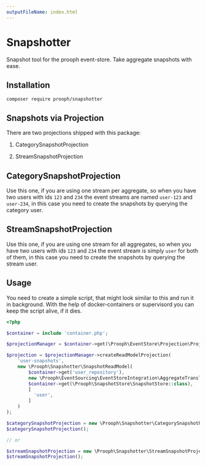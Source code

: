 ```yaml
---
outputFileName: index.html
---
```


# Snapshotter

Snapshot tool for the prooph event-store. Take aggregate snapshots with ease.

## Installation

```
composer require prooph/snapshotter
```

## Snapshots via Projection

There are two projections shipped with this package:

1) CategorySnapshotProjection

2) StreamSnapshotProjection

## CategorySnapshotProjection

Use this one, if you are using one stream per aggregate, so when you have two users with ids `123` and `234` the event
streams are named `user-123` and `user-234`, in this case you need to create the snapshots by querying the category user.

## StreamSnapshotProjection

Use this one, if you are using one stream for all aggregates, so when you have two users with ids `123` and `234` the event
stream is simply `user` for both of them, in this case you need to create the snapshots by querying the stream user.

## Usage

You need to create a simple script, that might look similar to this and run it in background.
With the help of docker-containers or supervisord you can keep the script alive, if it dies.

```php
<?php

$container = include 'container.php';

$projectionManager = $container->get(\Prooph\EventStore\Projection\ProjectionManager::class);

$projection = $projectionManager->createReadModelProjection(
    'user-snapshots',
    new \Prooph\Snapshotter\SnapshotReadModel(
        $container->get('user_repository'),
        new \Prooph\EventSourcing\EventStoreIntegration\AggregateTranslator(),
        $container->get(\Prooph\SnapshotStore\SnapshotStore::class),
        [
          'user',
        ]
    )
);

$categorySnapshotProjection = new \Prooph\Snapshotter\CategorySnapshotProjection($projection, 'user');
$categorySnapshotProjection();

// or

$streamSnapshotProjection = new \Prooph\Snapshotter\StreamSnapshotProjection($projection, 'user');
$streamSnapshotProjection();
```
